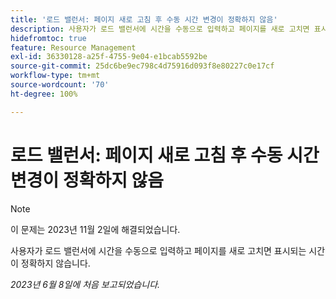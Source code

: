 ```yaml
---
title: '로드 밸런서: 페이지 새로 고침 후 수동 시간 변경이 정확하지 않음'
description: 사용자가 로드 밸런서에 시간을 수동으로 입력하고 페이지를 새로 고치면 표시되는 시간이 정확하지 않습니다.
hidefromtoc: true
feature: Resource Management
exl-id: 36330128-a25f-4755-9e04-e1bcab5592be
source-git-commit: 25dc6be9ec798c4d75916d093f8e80227c0e17cf
workflow-type: tm+mt
source-wordcount: '70'
ht-degree: 100%

---
```


# 로드 밸런서: 페이지 새로 고침 후 수동 시간 변경이 정확하지 않음

>[!NOTE]
>
>이 문제는 2023년 11월 2일에 해결되었습니다.

사용자가 로드 밸런서에 시간을 수동으로 입력하고 페이지를 새로 고치면 표시되는 시간이 정확하지 않습니다.

_2023년 6월 8일에 처음 보고되었습니다._
